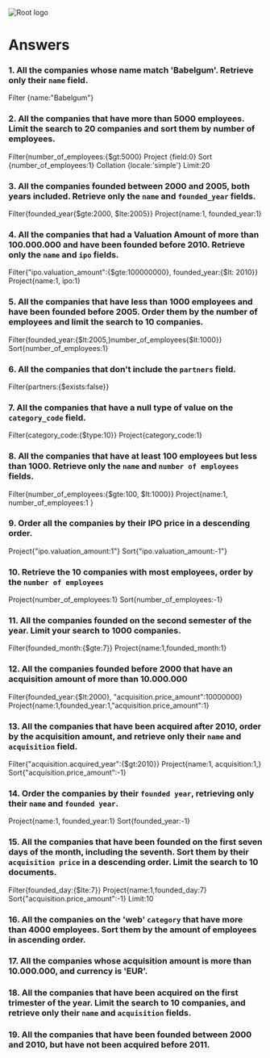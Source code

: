 ![Root logo](https://imgur.com/Hq8xgzy.png)
# Answers

### 1. All the companies whose name match 'Babelgum'. Retrieve only their `name` field.

<!-- Your Code Goes Here -->
Filter {name:"Babelgum"}

### 2. All the companies that have more than 5000 employees. Limit the search to 20 companies and sort them by **number of employees**.

<!-- Your Code Goes Here -->
Filter{number_of_employees:{$gt:5000}
Project {field:0}
Sort {number_of_employees:1}
Collation {locale:'simple'}
Limit:20
### 3. All the companies founded between 2000 and 2005, both years included. Retrieve only the `name` and `founded_year` fields.

<!-- Your Code Goes Here -->
Filter{founded_year{$gte:2000, $lte:2005}}
Project{name:1, founded_year:1}
### 4. All the companies that had a Valuation Amount of more than 100.000.000 and have been founded before 2010. Retrieve only the `name` and `ipo` fields.

<!-- Your Code Goes Here -->
Filter{"ipo.valuation_amount":{$gte:100000000},
founded_year:{$lt: 2010}}
Project{name:1, ipo:1}

### 5. All the companies that have less than 1000 employees and have been founded before 2005. Order them by the number of employees and limit the search to 10 companies.

<!-- Your Code Goes Here -->
Filter{founded_year:{$lt:2005,}number_of_employees{$lt:1000}}
Sort{number_of_employees:1}

### 6. All the companies that don't include the `partners` field.

<!-- Your Code Goes Here -->
Filter{partners:{$exists:false}}

### 7. All the companies that have a null type of value on the `category_code` field.
<!-- Your Code Goes Here -->
Filter{category_code:{$type:10}}
Project{category_code:1}

### 8. All the companies that have at least 100 employees but less than 1000. Retrieve only the `name` and `number of employees` fields.

<!-- Your Code Goes Here -->
Filter{number_of_employees:{$gte:100, $lt:1000}}
Project{name:1, number_of_employees:1 }

### 9. Order all the companies by their IPO price in a descending order.

<!-- Your Code Goes Here -->
Project{"ipo.valuation_amount:1"}
Sort{"ipo.valuation_amount:-1"}

### 10. Retrieve the 10 companies with most employees, order by the `number of employees`

<!-- Your Code Goes Here -->
Project{number_of_employees:1}
Sort{number_of_employees:-1}

### 11. All the companies founded on the second semester of the year. Limit your search to 1000 companies.

<!-- Your Code Goes Here -->
Filter{founded_month:{$gte:7}}
Project{name:1,founded_month:1}

### 12. All the companies founded before 2000 that have an acquisition amount of more than 10.000.000

<!-- Your Code Goes Here -->
Filter{founded_year:{$lt:2000},
"acquisition.price_amount":10000000}
Project{name:1,founded_year:1,"acquisition.price_amount":1}

### 13. All the companies that have been acquired after 2010, order by the acquisition amount, and retrieve only their `name` and `acquisition` field.

<!-- Your Code Goes Here -->
Filter{"acquisition.acquired_year":{$gt:2010}}
Project{name:1, acquisition:1,}
Sort{"acquisition.price_amount":-1}

### 14. Order the companies by their `founded year`, retrieving only their `name` and `founded year`.

<!-- Your Code Goes Here -->
Project{name:1, founded_year:1}
Sort{founded_year:-1}


### 15. All the companies that have been founded on the first seven days of the month, including the seventh. Sort them by their `acquisition price` in a descending order. Limit the search to 10 documents.

<!-- Your Code Goes Here -->
Filter{founded_day:{$lte:7}}
Project{name:1,founded_day:7}
Sort{"acquisition.price_amount":-1}
Limit:10


### 16. All the companies on the 'web' `category` that have more than 4000 employees. Sort them by the amount of employees in ascending order.

<!-- Your Code Goes Here -->

### 17. All the companies whose acquisition amount is more than 10.000.000, and currency is 'EUR'.

<!-- Your Code Goes Here -->

### 18. All the companies that have been acquired on the first trimester of the year. Limit the search to 10 companies, and retrieve only their `name` and `acquisition` fields.

<!-- Your Code Goes Here -->

### 19. All the companies that have been founded between 2000 and 2010, but have not been acquired before 2011.

<!-- Your Code Goes Here -->
